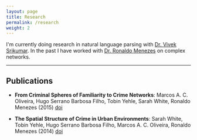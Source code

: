 ```yaml
---
layout: page
title: Research
permalink: /research
weight: 2
---
```


I'm currently doing research in natural language parsing with [Dr. Vivek Srikumar](http://svivek.com).
In the past I have worked with [Dr. Ronaldo Menezes](http://cs.fit.edu/~rmenezes/Home.html) on complex networks.

***

Publications
------------

- **From Criminal Spheres of Familiarity to Crime Networks**:
  Marcos A. C. Oliveira, Hugo Serrano Barbosa Filho, Tobin Yehle, Sarah White, Ronaldo Menezes (2015)
  [doi](http://dx.doi.org/10.1007/978-3-319-16112-9_22)

- **The Spatial Structure of Crime in Urban Environments**:
  Sarah White, Tobin Yehle, Hugo Serrano Barbosa Filho, Marcos A. C. Oliveira, Ronaldo Menezes (2014)
  [doi](http://dx.doi.org/10.1007/978-3-319-15168-7_14)
